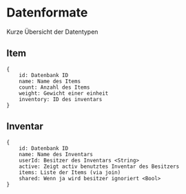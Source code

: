 # Datenformate

Kurze Übersicht der Datentypen

## Item

```
{
    id: Datenbank ID
    name: Name des Items
    count: Anzahl des Items
    weight: Gewicht einer einheit
    inventory: ID des inventars
}
```

## Inventar

```
{
    id: Datenbank ID
    name: Name des Inventars
    userId: Besitzer des Inventars <String>
    active: Zeigt activ benutztes Inventar des Besitzers
    items: Liste der Items (via join)
    shared: Wenn ja wird besitzer ignoriert <Bool>
}
```
